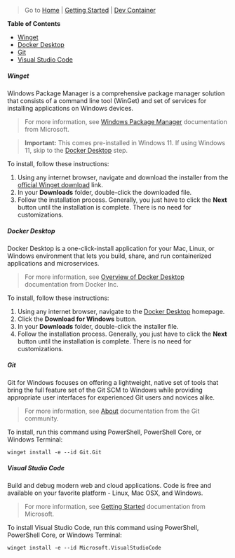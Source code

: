 > Go to [Home](../../../README.md) | [Getting Started](../README.md) | [Dev Container](README.md)

**Table of Contents**

- [Winget](#winget)
- [Docker Desktop](#docker-desktop)
- [Git](#git)
- [Visual Studio Code](#visual-studio-code)

##### Winget

Windows Package Manager is a comprehensive package manager solution that consists of a command line tool (WinGet) and set of services for installing applications on Windows devices.

> For more information, see [Windows Package Manager](https://learn.microsoft.com/en-us/windows/package-manager/) documentation from Microsoft.

> **Important:** This comes pre-installed in Windows 11. If using Windows 11, skip to the [Docker Desktop](#docker-desktop) step.

To install, follow these instructions:

  1. Using any internet browser, navigate and download the installer from the [official Winget download](https://aka.ms/getwinget) link.
  2. In your **Downloads** folder, double-click the downloaded file.
  3. Follow the installation process. Generally, you just have to click the **Next** button until the installation is complete. There is no need for customizations.

##### Docker Desktop

Docker Desktop is a one-click-install application for your Mac, Linux, or Windows environment that lets you build, share, and run containerized applications and microservices.

> For more information, see [Overview of Docker Desktop](https://docs.docker.com/desktop/) documentation from Docker Inc.

To install, follow these instructions:

   1. Using any internet browser, navigate to the [Docker Desktop](https://www.docker.com/products/docker-desktop/) homepage.
   2. Click the **Download for Windows** button.
   3. In your **Downloads** folder, double-click the installer file.
   4. Follow the installation process. Generally, you just have to click the **Next** button until the installation is complete. There is no need for customizations.

##### Git

Git for Windows focuses on offering a lightweight, native set of tools that bring the full feature set of the Git SCM to Windows while providing appropriate user interfaces for experienced Git users and novices alike.

> For more information, see [About](https://www.git-scm.com/about) documentation from the Git community.

To install, run this command using PowerShell, PowerShell Core, or Windows Terminal:

```
winget install -e --id Git.Git
```

##### Visual Studio Code

Build and debug modern web and cloud applications. Code is free and available on your favorite platform - Linux, Mac OSX, and Windows.

> For more information, see [Getting Started](https://code.visualstudio.com/docs) documentation from Microsoft.

To install Visual Studio Code, run this command using PowerShell, PowerShell Core, or Windows Terminal:

```
winget install -e --id Microsoft.VisualStudioCode
```
